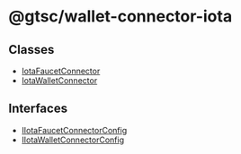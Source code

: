 # @gtsc/wallet-connector-iota

## Classes

- [IotaFaucetConnector](classes/IotaFaucetConnector.md)
- [IotaWalletConnector](classes/IotaWalletConnector.md)

## Interfaces

- [IIotaFaucetConnectorConfig](interfaces/IIotaFaucetConnectorConfig.md)
- [IIotaWalletConnectorConfig](interfaces/IIotaWalletConnectorConfig.md)
